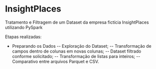 # InsightPlaces

Tratamento e Filtragem de um Dataset da empresa fictícia InsightPlaces utilizando PySpark

Etapas realizadas:

- Preparando os Dados
-- Exploração do Dataset;
-- Transformação de campos dentro de colunas em novas colunas;
-- Dataset filtrado conforme solicitado;
-- Transformação de listas para inteiros;
-- Comparativo entre arquivos Parquet e CSV.
